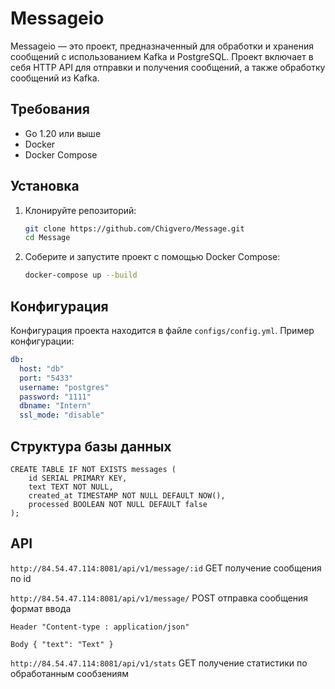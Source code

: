 # Messageio

Messageio — это проект, предназначенный для обработки и хранения сообщений с использованием Kafka и PostgreSQL. Проект включает в себя HTTP API для отправки и получения сообщений, а также обработку сообщений из Kafka.


## Требования

- Go 1.20 или выше
- Docker
- Docker Compose

## Установка

1. Клонируйте репозиторий:

    ```sh
    git clone https://github.com/Chigvero/Message.git
    cd Message
    ```


2. Соберите и запустите проект с помощью Docker Compose:

    ```sh
    docker-compose up --build
    ```

## Конфигурация

Конфигурация проекта находится в файле `configs/config.yml`. Пример конфигурации:

```yaml
db:
  host: "db"
  port: "5433"
  username: "postgres"
  password: "1111"
  dbname: "Intern"
  ssl_mode: "disable"
```
## Cтруктура базы данных
```
CREATE TABLE IF NOT EXISTS messages (
    id SERIAL PRIMARY KEY,
    text TEXT NOT NULL,
    created_at TIMESTAMP NOT NULL DEFAULT NOW(),
    processed BOOLEAN NOT NULL DEFAULT false
);
```

## API

`http://84.54.47.114:8081/api/v1/message/:id` GET получение сообщения по id


`http://84.54.47.114:8081/api/v1/message/` POST отправка сообщения формат ввода  

` Header "Content-type : application/json" `

`Body {
"text": "Text"
}`


`http://84.54.47.114:8081/api/v1/stats` GET получение статистики по обработанным сообзениям